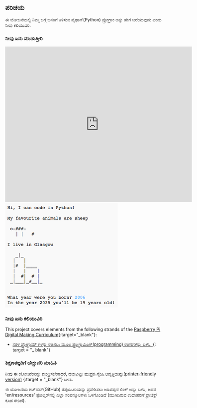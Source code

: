 ## ಪರಿಚಯ

ಈ ಯೋಜನೆಯಲ್ಲಿ ನಿಮ್ಮ ಬಗ್ಗೆ ಜನರಿಗೆ ತಿಳಿಸುವ ಪೈಥಾನ್(Python) ಪ್ರೋಗ್ರಾಂ ಅನ್ನು ಹೇಗೆ ಬರೆಯುವುದು ಎಂದು ನೀವು ಕಲಿಯುವಿರಿ.

### ನೀವು ಏನು ಮಾಡುತ್ತೀರಿ

<div class="trinket">
  <iframe src="https://trinket.io/embed/python/a1f663ae0d?outputOnly=true&start=result" width="600" height="500" frameborder="0" marginwidth="0" marginheight="0" allowfullscreen>
  </iframe>
  <img src="images/me-final.png">
</div>

### ನೀವು ಏನು ಕಲಿಯುವಿರಿ

This project covers elements from the following strands of the [Raspberry Pi Digital Making Curriculum](https://rpf.io/curriculum){:target="_blank"}:

+ [ ಸರಳ ಪ್ರೋಗ್ರಾಮ್ ಗಳನ್ನು ರಚಿಸಲು ಮೂಲ ಪ್ರೋಗ್ರಾಮಿಂಗ್(programming) ರಚನೆಗಳನ್ನು ಬಳಸಿ. ](https://www.raspberrypi.org/curriculum/programming/creator) {: target = "_ blank"}

### ಶಿಕ್ಷಣತಜ್ಞರಿಗೆ ಹೆಚ್ಚುವರಿ ಮಾಹಿತಿ

ನೀವು ಈ ಯೋಜನೆಯನ್ನು ಮುದ್ರಿಸಬೇಕಾದರೆ, ದಯವಿಟ್ಟು [ ಮುದ್ರಕ-ಸ್ನೇಹಿ ಆವೃತ್ತಿಯನ್ನು(printer-friendly version)](https://projects.raspberrypi.org/en/projects/about-me/print) {:target = "_blank"} ಬಳಸಿ.

ಈ ಯೋಜನೆಯ ಗಿಟ್‌ಹಬ್(GitHub) ರೆಪೊಸಿಟರಿಯನ್ನು ಪ್ರವೇಶಿಸಲು ಅಡಿಟಿಪ್ಪಣಿ ಲಿಂಕ್ ಅನ್ನು ಬಳಸಿ, ಅದರ 'en/resources' ಫೋಲ್ಡರ್‌ನಲ್ಲಿ ಎಲ್ಲಾ ಸಂಪನ್ಮೂಲಗಳು ಒಳಗೊಂಡಿದೆ (ಮುಗಿದಿರುವ ಉದಾಹರಣೆ ಪ್ರಾಜೆಕ್ಟ್ ಕೂಡ ಸೇರಿದೆ).